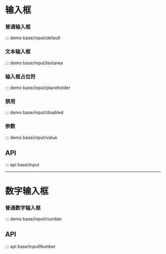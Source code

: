 # 输入框

### 普通输入框

::: demo base/input/default

### 文本输入框

::: demo base/input/textarea

### 输入框占位符

::: demo base/input/placeholder

### 禁用

::: demo base/input/disabled

### 参数

::: demo base/input/value

## API

::: api base/input

-----

# 数字输入框

### 普通数字输入框

::: demo base/input/number

## API

::: api base/inputNumber
